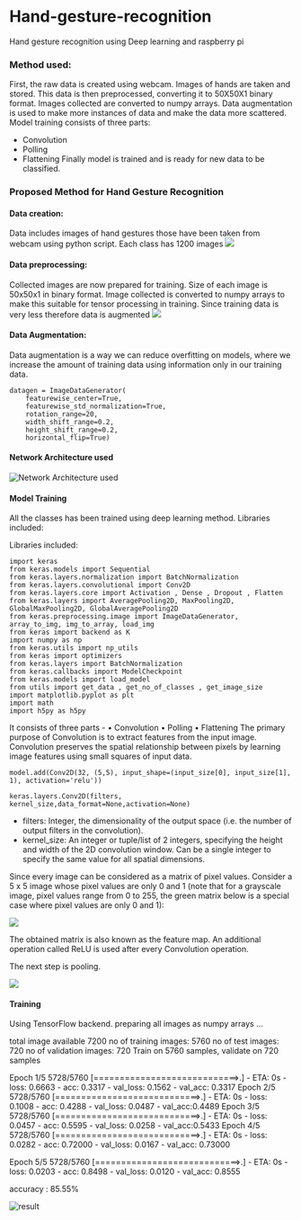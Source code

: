 # Hand-gesture-recognition
Hand gesture recognition using Deep learning and raspberry pi

### Method used:
First, the raw data is created using webcam. Images of hands are taken and stored.
This data is then preprocessed, converting it to 50X50X1 binary format. Images collected are converted to numpy arrays. Data augmentation is used to make more instances of data and make the data more scattered.
Model training consists of three parts:
* Convolution
* Polling
* Flattening
Finally model is trained and is ready for new data to be classified.

### Proposed Method for Hand Gesture Recognition
#### Data creation:
Data includes images of hand gestures those have been taken from webcam using python script. Each class has 1200 images
![](https://github.com/abhi40308/Hand-gesture-recognition/blob/master/2.png)

#### Data preprocessing: 
Collected images are now prepared for training. Size of each image is 50x50x1 in binary format. Image collected is converted to numpy arrays to make this suitable for tensor processing in training. Since training data is very less therefore data is augmented
![](https://github.com/abhi40308/Hand-gesture-recognition/blob/master/1.png)



#### Data Augmentation:
Data augmentation is a way we can reduce overfitting on models, where we increase the amount of training data using information only in our training data.
``` 
datagen = ImageDataGenerator(
    featurewise_center=True,
    featurewise_std_normalization=True,
    rotation_range=20,
    width_shift_range=0.2,
    height_shift_range=0.2,
    horizontal_flip=True)
```

#### Network Architecture used
![Network Architecture used](https://github.com/abhi40308/Hand-gesture-recognition/blob/master/arch.jpg)

#### Model Training
All the classes has been trained using deep learning method. Libraries included:

Libraries included:

```
import keras
from keras.models import Sequential
from keras.layers.normalization import BatchNormalization
from keras.layers.convolutional import Conv2D
from keras.layers.core import Activation , Dense , Dropout , Flatten
from keras.layers import AveragePooling2D, MaxPooling2D, GlobalMaxPooling2D, GlobalAveragePooling2D
from keras.preprocessing.image import ImageDataGenerator, array_to_img, img_to_array, load_img
from keras import backend as K
import numpy as np
from keras.utils import np_utils
from keras import optimizers
from keras.layers import BatchNormalization
from keras.callbacks import ModelCheckpoint
from keras.models import load_model
from utils import get_data , get_no_of_classes , get_image_size
import matplotlib.pyplot as plt
import math
import h5py as h5py
```

It consists of three parts -
• Convolution
• Polling
• Flattening
The primary purpose of Convolution is to extract features from the input image. Convolution preserves the spatial relationship between pixels by learning image features using small squares of input data.

```
model.add(Conv2D(32, (5,5), input_shape=(input_size[0], input_size[1], 1), activation='relu'))

keras.layers.Conv2D(filters, kernel_size,data_format=None,activation=None)
```

* filters: Integer, the dimensionality of the output space (i.e. the number of output filters in the convolution).
* kernel_size: An integer or tuple/list of 2 integers, specifying the height and width of the 2D convolution window. Can be a single integer to specify the same value for all spatial dimensions.


Since every image can be considered as a matrix of pixel values. Consider a 5 x 5 image whose pixel values are only 0 and 1 (note that for a grayscale image, pixel values range from 0 to 255, the green matrix below is a special case where pixel values are only 0 and 1):

![](https://github.com/abhi40308/Hand-gesture-recognition/blob/master/3.png)

The obtained matrix is also known as the feature map. An additional operation called ReLU is used after every Convolution operation. 

The next step is pooling.

![](https://github.com/abhi40308/Hand-gesture-recognition/blob/master/4.png)


#### Training
Using TensorFlow backend.
preparing all images as numpy arrays ...

 total image available      7200
 no of training images:     5760
 no of test images:         720
 no of validation images:   720
Train on 5760 samples, validate on 720 samples

Epoch 1/5
5728/5760 [============================>.] - ETA: 0s - loss: 0.6663 - acc: 0.3317 - val_loss: 0.1562 - val_acc: 0.3317
Epoch 2/5
5728/5760 [============================>.] - ETA: 0s - loss: 0.1008 - acc: 0.4288 - val_loss: 0.0487 - val_acc:0.4489
Epoch 3/5
5728/5760 [============================>.] - ETA: 0s - loss: 0.0457 - acc: 0.5595 - val_loss: 0.0258 - val_acc:0.5433
Epoch 4/5
5728/5760 [============================>.] - ETA: 0s - loss: 0.0282 - acc: 0.72000 - val_loss: 0.0167 - val_acc: 0.73000

Epoch 5/5
5728/5760 [============================>.] - ETA: 0s - loss: 0.0203 - acc: 0.8498 - val_loss: 0.0120 - val_acc: 0.8555

accuracy : 85.55%


![result](https://github.com/abhi40308/Hand-gesture-recognition/blob/master/new.png)
